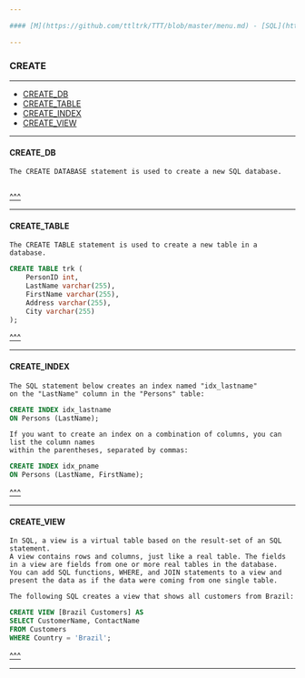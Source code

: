 ```yaml
---

#### [M](https://github.com/ttltrk/TTT/blob/master/menu.md) - [SQL](https://github.com/ttltrk/TTT/blob/master/SQL/SQL.md)

---
```


### CREATE

---

* [CREATE_DB](#CREATE_DB)
* [CREATE_TABLE](#CREATE_TABLE)
* [CREATE_INDEX](#CREATE_INDEX)
* [CREATE_VIEW](#CREATE_VIEW)

---

#### CREATE_DB

```
The CREATE DATABASE statement is used to create a new SQL database.
```

```sql

```

[^^^](#CREATE)

---

#### CREATE_TABLE

```
The CREATE TABLE statement is used to create a new table in a database.
```

```sql
CREATE TABLE trk (
    PersonID int,
    LastName varchar(255),
    FirstName varchar(255),
    Address varchar(255),
    City varchar(255)
);
```

[^^^](#CREATE)

---

#### CREATE_INDEX

```
The SQL statement below creates an index named "idx_lastname"
on the "LastName" column in the "Persons" table:
```

```sql
CREATE INDEX idx_lastname
ON Persons (LastName);
```

```
If you want to create an index on a combination of columns, you can list the column names
within the parentheses, separated by commas:
```

```sql
CREATE INDEX idx_pname
ON Persons (LastName, FirstName);
```

[^^^](#CREATE)

---

#### CREATE_VIEW

```
In SQL, a view is a virtual table based on the result-set of an SQL statement.
A view contains rows and columns, just like a real table. The fields in a view are fields from one or more real tables in the database.
You can add SQL functions, WHERE, and JOIN statements to a view and present the data as if the data were coming from one single table.

The following SQL creates a view that shows all customers from Brazil:
```

```sql
CREATE VIEW [Brazil Customers] AS
SELECT CustomerName, ContactName
FROM Customers
WHERE Country = 'Brazil';
```

[^^^](#CREATE)

---
